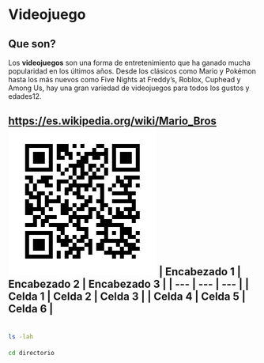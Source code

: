 # Videojuego
## Que son?

Los **videojuegos** son una forma de entretenimiento que ha ganado mucha popularidad en los últimos años. Desde los clásicos como Mario y Pokémon hasta los más nuevos como Five Nights at Freddy’s, Roblox, Cuphead y Among Us, hay una gran variedad de videojuegos para todos los gustos y edades12. 

https://es.wikipedia.org/wiki/Mario_Bros
![Alt text](qr-proyecto.jpg "Qr SL")
| Encabezado 1 | Encabezado 2 | Encabezado 3 |
| --- | --- | --- |
| Celda 1 | Celda 2 | Celda 3 |
| Celda 4 | Celda 5 | Celda 6 |
---
```bash

ls -lah

cd directorio

```
